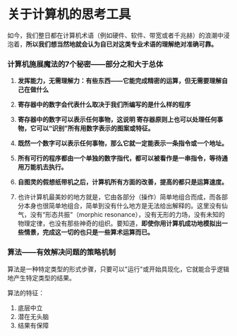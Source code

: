 # 关于计算机的思考工具

如今，我们整日都在计算机术语（例如硬件、软件、带宽或者千兆赫）的浪潮中浸泡着，**所以我们想当然地就会认为自已对这类专业术语的理解绝对准确可靠。**

### 计算机施展魔法的7个秘密——部分之和大于总体

1. **发挥能力，无需理解力：有些东西——它能完成精密的运算，但无需要理解自己在做什么**

2. **寄存器中的数字会代表什么取决于我们所编写的是什么样的程序**
3. **寄存器中的数字可以表示任何事物，这说明 寄存器原则上也可以处理任何事物，它可以“识别”所有用数字表示的图案或特征。**
4. **既然一个数字可以表示任何事物，那么它就一定能表示一条指令或一个地址。**
5. **所有可行的程序都由一个单独的数字指代，都可以被看作是一串指令，等待通用万能机去执行。**
6. **自图灵的假想纸带机之后，计算机所有方面的改善，提高的都只是运算速度。**
7. 也许计算机最美妙的地方就是，它由各部分（操作）简单地组合而成，而各部分本身也很简单地组合，简单到没有什么地方是无法给出解释的。这里没有仙气，没有“形态共振”（morphic resonance），没有无形的力场，没有未知的物理定律，也没有那些神奇的组织。要知道，**即使你用计算机成功地模拟出一些情景，完成这一切的也只是一些算术运算而已。**

### 算法——有效解决问题的策略机制

算法是一种特定类型的形式步骤，只要可以"运行"或开始具现化，它就能合乎逻辑地产生特定类型的结果。

算法的特征：

1. 底层中立
2. 潜在无头脑
3. 结果有保障



